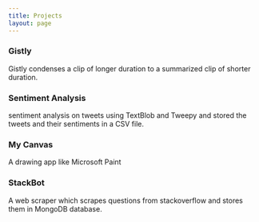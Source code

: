 ```yaml
---
title: Projects
layout: page
---
```


### Gistly
Gistly condenses a clip of longer duration to a summarized clip of shorter duration.

### Sentiment Analysis
sentiment analysis on tweets using TextBlob and Tweepy and stored the tweets and their sentiments in a CSV file.

### My Canvas
A drawing app like Microsoft Paint

### StackBot
A web scraper which scrapes questions from stackoverflow and stores them in MongoDB database.
